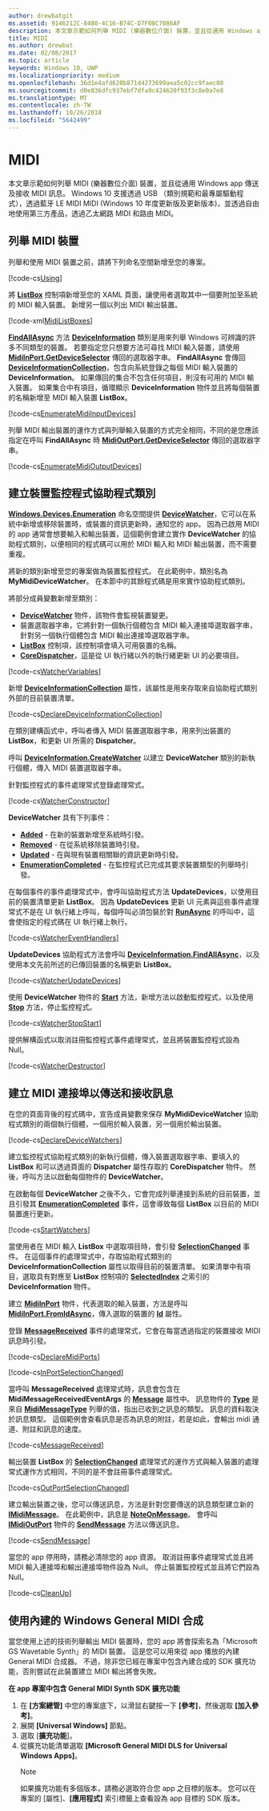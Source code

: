 ```yaml
---
author: drewbatgit
ms.assetid: 9146212C-8480-4C16-B74C-D7F08C7086AF
description: 本文章示範如何列舉 MIDI (樂器數位介面) 裝置，並且從通用 Windows app 傳送及接收 MIDI 訊息。
title: MIDI
ms.author: drewbat
ms.date: 02/08/2017
ms.topic: article
keywords: Windows 10, UWP
ms.localizationpriority: medium
ms.openlocfilehash: 36d1e4afd620b871d4273699aea5c02cc9faec80
ms.sourcegitcommit: d0e836dfc937ebf7dfa9c424620f93f3c8e0a7e8
ms.translationtype: MT
ms.contentlocale: zh-TW
ms.lasthandoff: 10/26/2018
ms.locfileid: "5642499"
---
```

# <a name="midi"></a>MIDI



本文章示範如何列舉 MIDI (樂器數位介面) 裝置，並且從通用 Windows app 傳送及接收 MIDI 訊息。 Windows 10 支援透過 USB （類別規範和最專屬驅動程式），透過藍牙 LE MIDI MIDI (Windows 10 年度更新版及更新版本)，並透過自由地使用第三方產品，透過乙太網路 MIDI 和路由 MIDI。

## <a name="enumerate-midi-devices"></a>列舉 MIDI 裝置

列舉和使用 MIDI 裝置之前，請將下列命名空間新增至您的專案。

[!code-cs[Using](./code/MIDIWin10/cs/MainPage.xaml.cs#SnippetUsing)]

將 [**ListBox**](https://msdn.microsoft.com/library/windows/apps/br242868) 控制項新增至您的 XAML 頁面，讓使用者選取其中一個要附加至系統的 MIDI 輸入裝置。 新增另一個以列出 MIDI 輸出裝置。

[!code-xml[MidiListBoxes](./code/MIDIWin10/cs/MainPage.xaml#SnippetMidiListBoxes)]

[**FindAllAsync**](https://msdn.microsoft.com/library/windows/apps/br225432) 方法 [**DeviceInformation**](https://msdn.microsoft.com/library/windows/apps/br225393) 類別是用來列舉 Windows 可辨識的許多不同類型的裝置。 若要指定您只想要方法可尋找 MIDI 輸入裝置，請使用 [**MidiInPort.GetDeviceSelector**](https://msdn.microsoft.com/library/windows/apps/dn894779) 傳回的選取器字串。 **FindAllAsync** 會傳回 [**DeviceInformationCollection**](https://msdn.microsoft.com/library/windows/apps/br225395)，包含向系統登錄之每個 MIDI 輸入裝置的 **DeviceInformation**。 如果傳回的集合不包含任何項目，則沒有可用的 MIDI 輸入裝置。 如果集合中有項目，循環顯示 **DeviceInformation** 物件並且將每個裝置的名稱新增至 MIDI 輸入裝置 **ListBox**。

[!code-cs[EnumerateMidiInputDevices](./code/MIDIWin10/cs/MainPage.xaml.cs#SnippetEnumerateMidiInputDevices)]

列舉 MIDI 輸出裝置的運作方式與列舉輸入裝置的方式完全相同，不同的是您應該指定在呼叫 **FindAllAsync** 時 [**MidiOutPort.GetDeviceSelector**](https://msdn.microsoft.com/library/windows/apps/dn894845) 傳回的選取器字串。

[!code-cs[EnumerateMidiOutputDevices](./code/MIDIWin10/cs/MainPage.xaml.cs#SnippetEnumerateMidiOutputDevices)]



## <a name="create-a-device-watcher-helper-class"></a>建立裝置監控程式協助程式類別

[**Windows.Devices.Enumeration**](https://msdn.microsoft.com/library/windows/apps/br225459) 命名空間提供 [**DeviceWatcher**](https://msdn.microsoft.com/library/windows/apps/br225446)，它可以在系統中新增或移除裝置時，或裝置的資訊更新時，通知您的 app。 因為已啟用 MIDI 的 app 通常會想要輸入和輸出裝置，這個範例會建立實作 **DeviceWatcher** 的協助程式類別，以便相同的程式碼可以用於 MIDI 輸入和 MIDI 輸出裝置，而不需要重複。

將新的類別新增至您的專案做為裝置監控程式。 在此範例中，類別名為 **MyMidiDeviceWatcher**。 在本節中的其餘程式碼是用來實作協助程式類別。

將部分成員變數新增至類別：

-   [**DeviceWatcher**](https://msdn.microsoft.com/library/windows/apps/br225446) 物件，該物件會監視裝置變更。
-   裝置選取器字串，它將針對一個執行個體包含 MIDI 輸入連接埠選取器字串，針對另一個執行個體包含 MIDI 輸出連接埠選取器字串。
-   [**ListBox**](https://msdn.microsoft.com/library/windows/apps/br242868) 控制項，該控制項會填入可用裝置的名稱。
-   [**CoreDispatcher**](https://msdn.microsoft.com/library/windows/apps/br208211)，這是從 UI 執行緒以外的執行緒更新 UI 的必要項目。

[!code-cs[WatcherVariables](./code/MIDIWin10/cs/MyMidiDeviceWatcher.cs#SnippetWatcherVariables)]

新增 [**DeviceInformationCollection**](https://msdn.microsoft.com/library/windows/apps/br225395) 屬性，該屬性是用來存取來自協助程式類別外部的目前裝置清單。

[!code-cs[DeclareDeviceInformationCollection](./code/MIDIWin10/cs/MyMidiDeviceWatcher.cs#SnippetDeclareDeviceInformationCollection)]

在類別建構函式中，呼叫者傳入 MIDI 裝置選取器字串，用來列出裝置的 **ListBox**，和更新 UI 所需的 **Dispatcher**。

呼叫 [**DeviceInformation.CreateWatcher**](https://msdn.microsoft.com/library/windows/apps/br225427) 以建立 **DeviceWatcher** 類別的新執行個體，傳入 MIDI 裝置選取器字串。

針對監控程式的事件處理常式登錄處理常式。

[!code-cs[WatcherConstructor](./code/MIDIWin10/cs/MyMidiDeviceWatcher.cs#SnippetWatcherConstructor)]

**DeviceWatcher** 具有下列事件：

-   [**Added**](https://msdn.microsoft.com/library/windows/apps/br225450) - 在新的裝置新增至系統時引發。
-   [**Removed**](https://msdn.microsoft.com/library/windows/apps/br225453) - 在從系統移除裝置時引發。
-   [**Updated**](https://msdn.microsoft.com/library/windows/apps/br225458) - 在與現有裝置相關聯的資訊更新時引發。
-   [**EnumerationCompleted**](https://msdn.microsoft.com/library/windows/apps/br225451) - 在監控程式已完成其要求裝置類型的列舉時引發。

在每個事件的事件處理常式中，會呼叫協助程式方法 **UpdateDevices**，以使用目前的裝置清單更新 **ListBox**。 因為 **UpdateDevices** 更新 UI 元素與這些事件處理常式不是在 UI 執行緒上呼叫，每個呼叫必須包裝於對 [**RunAsync**](https://msdn.microsoft.com/library/windows/apps/hh750317) 的呼叫中，這會使指定的程式碼在 UI 執行緒上執行。

[!code-cs[WatcherEventHandlers](./code/MIDIWin10/cs/MyMidiDeviceWatcher.cs#SnippetWatcherEventHandlers)]

**UpdateDevices** 協助程式方法會呼叫 [**DeviceInformation.FindAllAsync**](https://msdn.microsoft.com/library/windows/apps/br225432)，以及使用本文先前所述的已傳回裝置的名稱更新 **ListBox**。

[!code-cs[WatcherUpdateDevices](./code/MIDIWin10/cs/MyMidiDeviceWatcher.cs#SnippetWatcherUpdateDevices)]

使用 **DeviceWatcher** 物件的 [**Start**](https://msdn.microsoft.com/library/windows/apps/br225454) 方法，新增方法以啟動監控程式，以及使用 [**Stop**](https://msdn.microsoft.com/library/windows/apps/br225456) 方法，停止監控程式。

[!code-cs[WatcherStopStart](./code/MIDIWin10/cs/MyMidiDeviceWatcher.cs#SnippetWatcherStopStart)]

提供解構函式以取消註冊監控程式事件處理常式，並且將裝置監控程式設為 Null。

[!code-cs[WatcherDestructor](./code/MIDIWin10/cs/MyMidiDeviceWatcher.cs#SnippetWatcherDestructor)]

## <a name="create-midi-ports-to-send-and-receive-messages"></a>建立 MIDI 連接埠以傳送和接收訊息

在您的頁面背後的程式碼中，宣告成員變數來保存 **MyMidiDeviceWatcher** 協助程式類別的兩個執行個體，一個用於輸入裝置，另一個用於輸出裝置。

[!code-cs[DeclareDeviceWatchers](./code/MIDIWin10/cs/MainPage.xaml.cs#SnippetDeclareDeviceWatchers)]

建立監控程式協助程式類別的新執行個體，傳入裝置選取器字串、要填入的 **ListBox** 和可以透過頁面的 **Dispatcher** 屬性存取的 **CoreDispatcher** 物件。 然後，呼叫方法以啟動每個物件的 **DeviceWatcher**。

在啟動每個 **DeviceWatcher** 之後不久，它會完成列舉連接到系統的目前裝置，並且引發其 [**EnumerationCompleted**](https://msdn.microsoft.com/library/windows/apps/br225451) 事件，這會導致每個 **ListBox** 以目前的 MIDI 裝置進行更新。

[!code-cs[StartWatchers](./code/MIDIWin10/cs/MainPage.xaml.cs#SnippetStartWatchers)]

當使用者在 MIDI 輸入 **ListBox** 中選取項目時，會引發 [**SelectionChanged**](https://msdn.microsoft.com/library/windows/apps/br209776) 事件。 在這個事件的處理常式中，存取協助程式類別的 **DeviceInformationCollection** 屬性以取得目前的裝置清單。 如果清單中有項目，選取具有對應至 **ListBox** 控制項的 [**SelectedIndex**](https://msdn.microsoft.com/library/windows/apps/br209768) 之索引的 **DeviceInformation** 物件。

建立 [**MidiInPort**](https://msdn.microsoft.com/library/windows/apps/dn894770) 物件，代表選取的輸入裝置，方法是呼叫 [**MidiInPort.FromIdAsync**](https://msdn.microsoft.com/library/windows/apps/dn894776)，傳入選取的裝置的 [**Id**](https://msdn.microsoft.com/library/windows/apps/br225437) 屬性。

登錄 [**MessageReceived**](https://msdn.microsoft.com/library/windows/apps/dn894781) 事件的處理常式，它會在每當透過指定的裝置接收 MIDI 訊息時引發。

[!code-cs[DeclareMidiPorts](./code/MIDIWin10/cs/MainPage.xaml.cs#SnippetDeclareMidiPorts)]

[!code-cs[InPortSelectionChanged](./code/MIDIWin10/cs/MainPage.xaml.cs#SnippetInPortSelectionChanged)]

當呼叫 **MessageReceived** 處理常式時，訊息會包含在 **MidiMessageReceivedEventArgs** 的 [**Message**](https://msdn.microsoft.com/library/windows/apps/dn894783) 屬性中。 訊息物件的 [**Type**](https://msdn.microsoft.com/library/windows/apps/dn894726) 是來自 [**MidiMessageType**](https://msdn.microsoft.com/library/windows/apps/dn894786) 列舉的值，指出已收到之訊息的類型。 訊息的資料取決於訊息類型。 這個範例會查看訊息是否為訊息的附註，若是如此，會輸出 midi 通道、附註和訊息的速度。

[!code-cs[MessageReceived](./code/MIDIWin10/cs/MainPage.xaml.cs#SnippetMessageReceived)]

輸出裝置 **ListBox** 的 [**SelectionChanged**](https://msdn.microsoft.com/library/windows/apps/br209776) 處理常式的運作方式與輸入裝置的處理常式運作方式相同，不同的是不會註冊事件處理常式。

[!code-cs[OutPortSelectionChanged](./code/MIDIWin10/cs/MainPage.xaml.cs#SnippetOutPortSelectionChanged)]

建立輸出裝置之後，您可以傳送訊息，方法是針對您要傳送的訊息類型建立新的 [**IMidiMessage**](https://msdn.microsoft.com/library/windows/apps/dn911508)。 在此範例中，訊息是 [**NoteOnMessage**](https://msdn.microsoft.com/library/windows/apps/dn894817)。 會呼叫 [**IMidiOutPort**](https://msdn.microsoft.com/library/windows/apps/dn894727) 物件的 [**SendMessage**](https://msdn.microsoft.com/library/windows/apps/dn894730) 方法以傳送訊息。

[!code-cs[SendMessage](./code/MIDIWin10/cs/MainPage.xaml.cs#SnippetSendMessage)]

當您的 app 停用時，請務必清除您的 app 資源。 取消註冊事件處理常式並且將 MIDI 輸入連接埠和輸出連接埠物件設為 Null。 停止裝置監控程式並且將它們設為 Null。

[!code-cs[CleanUp](./code/MIDIWin10/cs/MainPage.xaml.cs#SnippetCleanUp)]

## <a name="using-the-built-in-windows-general-midi-synth"></a>使用內建的 Windows General MIDI 合成

當您使用上述的技術列舉輸出 MIDI 裝置時，您的 app 將會探索名為「Microsoft GS Wavetable Synth」的 MIDI 裝置。 這是您可以用來從 app 播放的內建 General MIDI 合成器。 不過，除非您已經在專案中包含內建合成的 SDK 擴充功能，否則嘗試在此裝置建立 MIDI 輸出將會失敗。

**在 app 專案中包含 General MIDI Synth SDK 擴充功能**

1.  在 **\[方案總管\]** 中您的專案底下，以滑鼠右鍵按一下 **\[參考\]**，然後選取 **\[加入參考\]**。
2.  展開 **\[Universal Windows\]** 節點。
3.  選取 [**擴充功能**]。
4.  從擴充功能清單選取 **\[Microsoft General MIDI DLS for Universal Windows Apps\]**。
    > [!NOTE] 
    > 如果擴充功能有多個版本，請務必選取符合您 app 之目標的版本。 您可以在專案的 [屬性]、**\[應用程式\]** 索引標籤上查看設為 app 目標的 SDK 版本。

 

 




